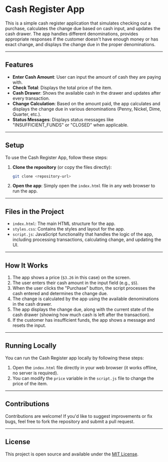 # Cash Register App

This is a simple cash register application that simulates checking out a purchase, calculates the change due based on cash input, and updates the cash drawer. The app handles different denominations, provides appropriate responses if the customer doesn't have enough money or has exact change, and displays the change due in the proper denominations.

---

## Features

- **Enter Cash Amount**: User can input the amount of cash they are paying with.
- **Check Total**: Displays the total price of the item.
- **Cash Drawer**: Shows the available cash in the drawer and updates after every transaction.
- **Change Calculation**: Based on the amount paid, the app calculates and displays the change due in various denominations (Penny, Nickel, Dime, Quarter, etc.).
- **Status Messages**: Displays status messages like "INSUFFICIENT_FUNDS" or "CLOSED" when applicable.

---

## Setup

To use the Cash Register App, follow these steps:

1. **Clone the repository** (or copy the files directly):
    ```bash
    git clone <repository-url>
    ```

2. **Open the app**: Simply open the `index.html` file in any web browser to run the app.

---

## Files in the Project

- `index.html`: The main HTML structure for the app.
- `styles.css`: Contains the styles and layout for the app.
- `script.js`: JavaScript functionality that handles the logic of the app, including processing transactions, calculating change, and updating the UI.

---

## How It Works

1. The app shows a price (`$3.26` in this case) on the screen.
2. The user enters their cash amount in the input field (e.g., `$5`).
3. When the user clicks the "Purchase" button, the script processes the cash entered and determines the change due.
4. The change is calculated by the app using the available denominations in the cash drawer.
5. The app displays the change due, along with the current state of the cash drawer (showing how much cash is left after the transaction).
6. If the customer has insufficient funds, the app shows a message and resets the input.

---

## Running Locally

You can run the Cash Register app locally by following these steps:

1. Open the `index.html` file directly in your web browser (it works offline, no server is required).
2. You can modify the `price` variable in the `script.js` file to change the price of the item.

---

## Contributions

Contributions are welcome! If you'd like to suggest improvements or fix bugs, feel free to fork the repository and submit a pull request.

---

## License

This project is open source and available under the [MIT License](LICENSE).

